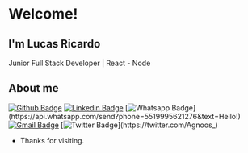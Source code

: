 # Welcome!
 
## I'm Lucas Ricardo
 
Junior Full Stack Developer | React - Node
 
## About me 
[![Github Badge](https://img.shields.io/badge/-Github-000?style=flat-square&logo=Github&logoColor=white&link=https://github.com/Agnoos)](https://github.com/Agnoos)
[![Linkedin Badge](https://img.shields.io/badge/-LinkedIn-blue?style=flat-square&logo=Linkedin&logoColor=white&link=https://www.linkedin.com/in/ricardo-lucass/)](https://www.linkedin.com/in/ricardo-lucass/)
[![Whatsapp Badge](https://img.shields.io/badge/-Whatsapp-4CA143?style=flat-square&labelColor=4CA143&logo=whatsapp&logoColor=white&link=https://api.whatsapp.com/send?phone=5519995621276&text=Hello!)](https://api.whatsapp.com/send?phone=5519995621276&text=Hello!)
[![Gmail Badge](https://img.shields.io/badge/-Gmail-c14438?style=flat-square&logo=Gmail&logoColor=white&link=mailto:lucasricardolemes@gmail.com)](mailto:lucasricardolemes@gmail.com)
[![Twitter Badge](https://img.shields.io/badge/-@Agnoos-6633cc?style=flat-square&labelColor=6633cc&logo=twitter&logoColor=white&link=https://twitter.com/Agnoos_)](https://twitter.com/Agnoos_) 

 
- Thanks for visiting. 
 
